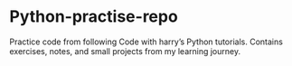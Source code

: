 # Python-practise-repo
Practice code from following Code with harry’s Python tutorials. Contains exercises, notes, and small projects from my learning journey.

